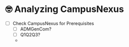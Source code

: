 # 🤓 Analyzing CampusNexus

* [ ] Check CampusNexus for Prerequisites
  * [ ] ADMGenCom?
  * [ ] Q1Q2Q3?
  *
